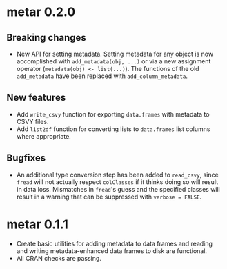 # metar 0.2.0

## Breaking changes

* New API for setting metadata. Setting metadata for any object is now accomplished with `add_metadata(obj, ...)` or via a new assignment operator (`metadata(obj) <- list(...)`). The functions of the old `add_metadata` have been replaced with `add_column_metadata`.

## New features

* Add `write_csvy` function for exporting `data.frames` with metadata to CSVY files.
* Add `list2df` function for converting lists to `data.frames` list columns where appropriate.

## Bugfixes

* An additional type conversion step has been added to `read_csvy`, since `fread` will not actually respect `colClasses` if it thinks doing so will result in data loss. Mismatches in `fread`'s guess and the specified classes will result in a warning that can be suppressed with `verbose = FALSE`.

# metar 0.1.1

* Create basic utilities for adding metadata to data frames and reading and writing metadata-enhanced data frames to disk are functional.
* All CRAN checks are passing.
